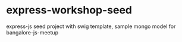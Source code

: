 express-workshop-seed
=====================

express-js seed project with swig template, sample mongo model for bangalore-js-meetup
